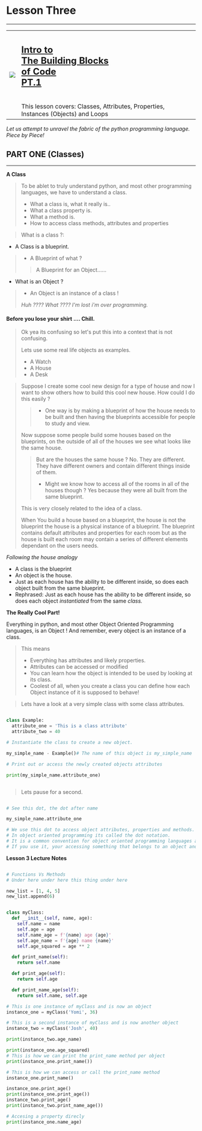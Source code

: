 # Lesson Three


--------------------------------




<table rules=none>
 <tr>
<td> <img src="https://imgur.com/CXZP3Rn.png"></td>
<td> <h2><a href="https://joshjetson.github.io">Intro to<br>The Building Blocks<br>of Code <br> PT.1 </a></h2><br>This lesson covers: Classes, Attributes, Properties, Instances (Objects) and Loops</td>
</tr>
</table>



*Let us attempt to unravel the fabric of the python programming language. Piece by Piece!*

## PART ONE (Classes)

-----------------------------------------

**A Class**


> To be ablet to truly understand python, and most other programming languages, we have to understand a class.
> - What a class is, what it really is..
> - What a class property is.
> - What a method is.
> - How to access class methods, attributes and properties


> What is a class ?:

- A Class is a blueprint.
> - A Blueprint of what ?
> > A Blueprint for an Object......

- What is an Object ?
> - An Object is an instance of a class !
>
> *Huh ???? What ???? I'm lost i'm over programming.*


#### Before you lose your shirt .... Chill.

> Ok yea its confusing so let's put this into a context that is not confusing.
>
>
> Lets use some real life objects as examples.
> - A Watch
> - A House
> - A Desk

> Suppose I create some cool new design for a type of house and now I want to show others how to build this cool new house.
> How could I do this easily ?
> > - One way is by making a blueprint of how the house needs to be built and then having the blueprints accessible for people to study and view.
>
> Now suppose some people build some houses based on the blueprints, on the outside of all of the houses we see what looks like the same house.
> > But are the houses the same house ? No. They are different. They have different owners and contain different things inside of them.
> > - Might we know how to access all of the rooms in all of the houses though ? Yes because they were all built from the same blueprint.
>
> This is very closely related to the idea of a class. 
>
> When You build a house based on a blueprint, the house is not the blueprint the house is a physical instance of a blueprint.
> The blueprint contains default  attributes and properties for each room but as the house is built each room may contain a series of different elements dependant on the users needs.

*Following the house analogy*

- A class is the blueprint
- An object is the house.
- Just as each house has the ability to be different inside, so does each object built from the same blueprint.
- Rephrased: Just as each house has the ability to be different inside, so does each object *instantiated* from the same *class.*


**The Really Cool Part!**


Everything in python, and most other Object Oriented Programming languages, is an Object !
And remember, every object is an instance of a class.

> This means
> - Everything has attributes and likely properties.
> - Attributes can be accessed or modified
> - You can learn how the object is intended to be used by looking at its class.
> - Coolest of all, when you create a class you can define how each Object instance of it is supposed to behave!


> Lets have a look at a very simple class with some class attributes.
>



```python

class Example:
  attribute_one = 'This is a class attribute'
  attribute_two = 40

# Instantiate the class to create a new object.

my_simple_name - Example()# The name of this object is my_simple_name

# Print out or access the newly created objects attributes

print(my_simple_name.attribute_one)



```


> Lets pause for a second. 
>


```python

# See this dot, the dot after name 

my_simple_name.attribute_one

# We use this dot to access object attributes, properties and methods.
# In object oriented programming its called the dot notation.
# It is a common convention for object oriented programming languages and is not exclusive to Python.
# If you use it, your accessing something that belongs to an object and was defined in a class.


```





**Lesson 3 Lecture Notes**


```python

# Functions Vs Methods
# Under here under here this thing under here

new_list = [1, 4, 5]
new_list.append(6)


class myClass:
  def __init__(self, name, age):
    self.name = name
    self.age = age
    self.name_age = f'{name} age {age}'
    self.age_name = f'{age} name {name}'
    self.age_squared = age ** 2

  def print_name(self):
    return self.name

  def print_age(self):
    return self.age

  def print_name_age(self):
    return self.name, self.age

# This is one instance of myClass and is now an object
instance_one = myClass('Yomi', 36)

# This is a second instance of myClass and is now another object
instance_two = myClass('Josh', 40)

print(instance_two.age_name)

print(instance_one.age_squared)
# This is how we can print the print_name method per object
print(instance_one.print_name())

# This is how we can access or call the print_name method
instance_one.print_name()

instance_one.print_age()
print(instance_one.print_age())
instance_two.print_age()
print(instance_two.print_name_age())

# Accesing a property direcly
print(instance_one.name_age)



```
